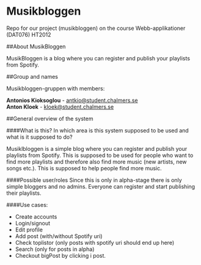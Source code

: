 Musikbloggen
============

Repo for our project (musikbloggen) on the course Webb-applikationer (DAT076) HT2012

##About MusikBloggen


MusikBloggen is a blog where you can register and publish your playlists from Spotify.

##Group and names

Musikbloggen-gruppen with members:

<b>Antonios Kioksoglou</b> - antkio@student.chalmers.se<br/>
<b>Anton Kloek</b> - kloek@student.chalmers.se


##General overview of the system

####What is this? In which area is this system supposed to be used and what is it supposed to do?

Musiklbloggen is a simple blog where you can register and publish your playlists from Spotify. This is supposed to be used for people
who want to find more playlists and therefore also find more music (new artists, new songs etc.). 
This is supposed to help people find more music.

####Possible user/roles
Since this is only in alpha-stage there is only simple bloggers and no admins. Everyone can register and start publishing their playlists.


####Use cases:

- Create accounts
- Login/signout
- Edit profile
- Add post (with/without Spotify uri)
- Check toplistor (only posts with spotify uri should end up here)
- Search (only for posts in alpha)
- Checkout bigPost by clicking i post.




